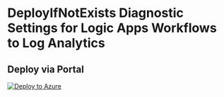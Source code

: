 # DeployIfNotExists Diagnostic Settings for Logic Apps Workflows to Log Analytics


## Deploy via Portal

[![Deploy to Azure](http://azuredeploy.net/deploybutton.png)](https://portal.azure.com/#blade/Microsoft_Azure_Policy/CreatePolicyDefinitionBlade/uri/https%3A%2F%2Fraw.githubusercontent.com%2Fsixtencyber%2FAzure-Policies%2Fmain%2FLog_Analytics%2F_Deploy_Based_On_Resource_Tag%2Flogicapps-workflow-to-loganalytics%2Fdeploy-diagnostic-settings-logicapps-workflow-to-loganalytics-bytag.json)

